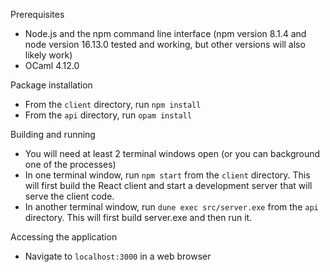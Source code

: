 Prerequisites
 - Node.js and the npm command line interface (npm version 8.1.4 and node version 16.13.0 tested and working, but other versions will also likely work)
 - OCaml 4.12.0

Package installation
 - From the ```client``` directory, run ```npm install```
 - From the ```api``` directory, run ```opam install```

Building and running
 - You will need at least 2 terminal windows open (or you can background one of the processes)
 - In one terminal window, run ```npm start``` from the ```client``` directory. This will first build the React client and start a development server that will serve the client code.
 - In another terminal window, run ```dune exec src/server.exe``` from the ```api``` directory. This will first build server.exe and then run it.

Accessing the application
 - Navigate to ```localhost:3000``` in a web browser
